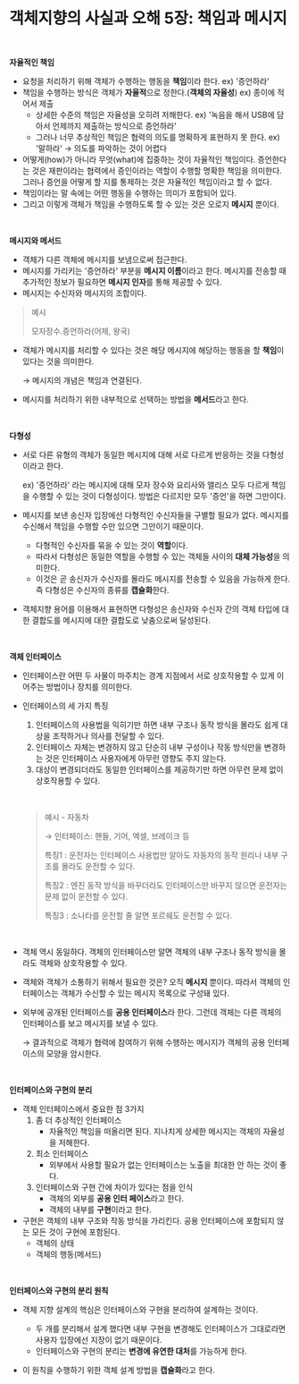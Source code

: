 # 객체지향의 사실과 오해 5장: 책임과 메시지

&nbsp;

**자율적인 책임**

- 요청을 처리하기 위해 객체가 수행하는 행동을 **책임**이라 한다. ex) '증언하라'
- 책임을 수행하는 방식은 객체가 **자율적**으로 정한다.(**객체의 자율성**) ex) 종이에 적어서 제출
  - 상세한 수준의 책임은 자율성을 오히려 저해한다. ex) '녹음을 해서 USB에 담아서 언제까지 제출하는 방식으로 증언하라'
  - 그러나 너무 추상적인 책임은 협력의 의도를 명확하게 표현하지 못 한다. ex) '말하라' → 의도를 파악하는 것이 어렵다
- 어떻게(how)가 아니라 무엇(what)에 집중하는 것이 자율적인 책임이다. 증언한다는 것은 재판이라는 협력에서 증인이라는 역할이 수행할 명확한 책임을 의미한다. 그러나 증언을 어떻게 할 지를 통제하는 것은 자율적인 책임이라고 할 수 없다.
- 책임이라는 말 속에는 어떤 행동을 수행하는 의미가 포함되어 있다.
- 그리고 이렇게 객체가 책임을 수행하도록 할 수 있는 것은 오로지 **메시지** 뿐이다.

&nbsp;

**메시지와 메서드**

- 객체가 다른 객체에 메시지를 보냄으로써 접근한다.
- 메시지를 가리키는 '증언하라' 부분을 **메시지 이름**이라고 한다. 메시지를 전송할 때 추가적인 정보가 필요하면 **메시지 인자**를 통해 제공할 수 있다.
- 메시지는 수신자와 메시지의 조합이다. 

> 예시
>
> 모자장수.증언하라(어제, 왕국)

- 객체가 메시지를 처리할 수 있다는 것은 해당 메시지에 해당하는 행동을 할 **책임**이 있다는 것을 의미한다. 

  → 메시지의 개념은 책임과 연결된다.

- 메시지를 처리하기 위한 내부적으로 선택하는 방법을 **메서드**라고 한다.

&nbsp;

**다형성**

- 서로 다른 유형의 객체가 동일한 메시지에 대해 서로 다르게 반응하는 것을 다형성이라고 한다.

  ex) '증언하라' 라는 메시지에 대해 모자 장수와 요리사와 앨리스 모두 다르게 책임을 수행할 수 있는 것이 다형성이다. 방법은 다르지만 모두 '증언'을 하면 그만이다.

- 메시지를 보낸 송신자 입장에선 다형적인 수신자들을 구별할 필요가 없다. 메시지를 수신해서 책임을 수행할 수만 있으면 그만이기 때문이다.

  - 다형적인 수신자를 묶을 수 있는 것이 **역할**이다. 
  - 따라서 다형성은 동일한 역할을 수행할 수 있는 객체들 사이의 **대체 가능성**을 의미한다.
  - 이것은 곧 송신자가 수신자를 몰라도 메시지를 전송할 수 있음을 가능하게 한다. 즉 다형성은 수신자의 종류를 **캡슐화**한다.

- 객체지향 용어를 이용해서 표현하면 다형성은 송신자와 수신자 간의 객체 타입에 대한 결합도를 메시지에 대한 결합도로 낮춤으로써 달성된다.

&nbsp;

**객체 인터페이스**

- 인터페이스란 어떤 두 사물이 마주치는 경계 지점에서 서로 상호작용할 수 있게 이어주는 방법이나 장치를 의미한다.

- 인터페이스의 세 가지 특징

  1. 인터페이스의 사용법을 익히기만 하면 내부 구조나 동작 방식을 몰라도 쉽게 대상을 조작하거나 의사를 전달할 수 있다.
  2. 인터페이스 자체는 변경하지 않고 단순히 내부 구성이나 작동 방식만을 변경하는 것은 인터페이스 사용자에게 아무런 영향도 주지 않는다.
  3. 대상이 변경되더라도 동일한 인터페이스를 제공하기만 하면 아무런 문제 없이 상호작용할 수 있다.

  &nbsp;
  > 예시 - 자동차
  >
  > → 인터페이스: 핸들, 기어, 엑셀, 브레이크 등 
  >
  > 특징1 : 운전자는 인터페이스 사용법만 알아도 자동차의 동작 원리나 내부 구조를 몰라도 운전할 수 있다.
  >
  > 특징2 : 엔진 동작 방식을 바꾸더라도 인터페이스만 바꾸지 않으면 운전자는 문제 없이 운전할 수 있다.
  >
  > 특징3 : 소나타를 운전할 줄 알면 포르쉐도 운전할 수 있다. 
  
  &nbsp;
- 객체 역시 동일하다. 객체의 인터페이스만 알면 객체의 내부 구조나 동작 방식을 몰라도 객체와 상호작용할 수 있다.

- 객체와 객체가 소통하기 위해서 필요한 것은? 오직 **메시지** 뿐이다. 따라서 객체의 인터페이스는 객체가 수신할 수 있는 메시지 목록으로 구성돼 있다. 

- 외부에 공개된 인터페이스를 **공용 인터페이스**라 한다. 그런데 객체는 다른 객체의 인터페이스를 보고 메시지를 보낼 수 있다. 

  → 결과적으로 객체가 협력에 참여하기 위해 수행하는 메시지가 객체의 공용 인터페이스의 모양을 암시한다.

&nbsp;

**인터페이스와 구현의 분리**

- 객체 인터페이스에서 중요한 점 3가지
  1. 좀 더 추상적인 인터페이스
     - 자율적인 책임을 떠올리면 된다. 지나치게 상세한 메시지는 객체의 자율성을 저해한다.
  2. 최소 인터페이스
     - 외부에서 사용할 필요가 없는 인터페이스는 노출을 최대한 안 하는 것이 좋다.
  3. 인터페이스와 구현 간에 차이가 있다는 점을 인식
     - 객체의 외부를 **공용 인터 페이스**라고 한다.
     - 객체의 내부를 **구현**이라고 한다.
- 구현은 객체의 내부 구조와 작동 방식을 가리킨다. 공용 인터페이스에 포함되지 않는 모든 것이 구현에 포함된다.
  - 객체의 상태
  - 객체의 행동(메서드)

&nbsp;

**인터페이스와 구현의 분리 원칙**

- 객체 지향 설계의 핵심은 인터페이스와 구현을 분리하여 설계하는 것이다.
  - 두 개를 분리해서 설계 했다면 내부 구현을 변경해도 인터페이스가 그대로라면 사용자 입장에선 지장이 없기 때문이다.
  - 인터페이스와 구현의 분리는 **변경에 유연한 대처**를 가능하게 한다.

- 이 원칙을 수행하기 위한 객체 설계 방법을 **캡슐화**라고 한다.
